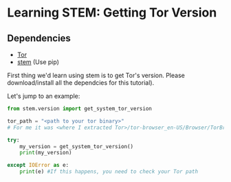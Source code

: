 # Learning STEM: Getting Tor Version

## Dependencies
* [Tor](https://www.torproject.org/download/)
* [stem](https://stem.torproject.org/download.html) (Use pip)

First thing we'd learn using stem is to get Tor's version. Please download/install all the dependcies for this tutorial).


Let's jump to an example:
```python
from stem.version import get_system_tor_version

tor_path = "<path to your tor binary>"
# For me it was <where I extracted Tor>/tor-browser_en-US/Browser/TorBrowser/Tor/tor

try:
	my_version = get_system_tor_version()
	print(my_version)

except IOError as e:
	print(e) #If this happens, you need to check your Tor path

```



